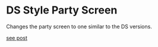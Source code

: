 # DS Style Party Screen
Changes the party screen to one similar to the DS versions. 

[see post](https://www.pokecommunity.com/showpost.php?p=10218092&postcount=173)